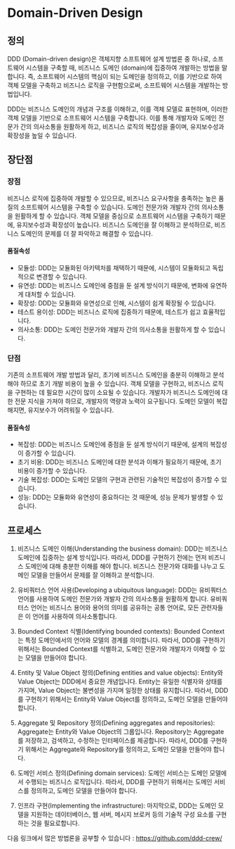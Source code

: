 # Domain-Driven Design
## 정의
DDD (Domain-driven design)은 객체지향 소프트웨어 설계 방법론 중 하나로, 소프트웨어 시스템을 구축할 때, 비즈니스 도메인 (domain)에 집중하여 개발하는 방법을 말합니다. 즉, 소프트웨어 시스템의 핵심이 되는 도메인을 정의하고, 이를 기반으로 하여 객체 모델을 구축하고 비즈니스 로직을 구현함으로써, 소프트웨어 시스템을 개발하는 방법입니다.

DDD는 비즈니스 도메인의 개념과 구조를 이해하고, 이를 객체 모델로 표현하며, 이러한 객체 모델을 기반으로 소프트웨어 시스템을 구축합니다. 이를 통해 개발자와 도메인 전문가 간의 의사소통을 원활하게 하고, 비즈니스 로직의 복잡성을 줄이며, 유지보수성과 확장성을 높일 수 있습니다.

## 장단점
### 장점
비즈니스 로직에 집중하여 개발할 수 있으므로, 비즈니스 요구사항을 충족하는 높은 품질의 소프트웨어 시스템을 구축할 수 있습니다.
도메인 전문가와 개발자 간의 의사소통을 원활하게 할 수 있습니다.
객체 모델을 중심으로 소프트웨어 시스템을 구축하기 때문에, 유지보수성과 확장성이 높습니다.
비즈니스 도메인을 잘 이해하고 분석하므로, 비즈니스 도메인의 문제를 더 잘 파악하고 해결할 수 있습니다.

#### 품질속성
- 모듈성: DDD는 모듈화된 아키텍처를 채택하기 때문에, 시스템이 모듈화되고 독립적으로 변경할 수 있습니다.
- 유연성: DDD는 비즈니스 도메인에 중점을 둔 설계 방식이기 때문에, 변화에 유연하게 대처할 수 있습니다.
- 확장성: DDD는 모듈화와 유연성으로 인해, 시스템이 쉽게 확장될 수 있습니다.
- 테스트 용이성: DDD는 비즈니스 로직에 집중하기 때문에, 테스트가 쉽고 효율적입니다.
- 의사소통: DDD는 도메인 전문가와 개발자 간의 의사소통을 원활하게 할 수 있습니다.


### 단점
기존의 소프트웨어 개발 방법과 달리, 초기에 비즈니스 도메인을 충분히 이해하고 분석해야 하므로 초기 개발 비용이 높을 수 있습니다.
객체 모델을 구현하고, 비즈니스 로직을 구현하는 데 필요한 시간이 많이 소요될 수 있습니다.
개발자가 비즈니스 도메인에 대한 전문 지식을 가져야 하므로, 개발자의 역량과 노력이 요구됩니다.
도메인 모델이 복잡해지면, 유지보수가 어려워질 수 있습니다.
#### 품질속성
- 복잡성: DDD는 비즈니스 도메인에 중점을 둔 설계 방식이기 때문에, 설계의 복잡성이 증가할 수 있습니다.
- 초기 비용: DDD는 비즈니스 도메인에 대한 분석과 이해가 필요하기 때문에, 초기 비용이 증가할 수 있습니다.
- 기술 복잡성: DDD는 도메인 모델의 구현과 관련된 기술적인 복잡성이 증가할 수 있습니다.
- 성능: DDD는 모듈화와 유연성이 중요하다는 것 때문에, 성능 문제가 발생할 수 있습니다.


## 프로세스
1. 비즈니스 도메인 이해(Understanding the business domain): DDD는 비즈니스 도메인에 집중하는 설계 방식입니다. 따라서, DDD를 구현하기 전에는 먼저 비즈니스 도메인에 대해 충분한 이해를 해야 합니다. 비즈니스 전문가와 대화를 나누고 도메인 모델을 만들어서 문제를 잘 이해하고 분석합니다.

2. 유비쿼터스 언어 사용(Developing a ubiquitous language): DDD는 유비쿼터스 언어를 사용하여 도메인 전문가와 개발자 간의 의사소통을 원활하게 합니다. 유비쿼터스 언어는 비즈니스 용어와 용어의 의미를 공유하는 공통 언어로, 모든 관련자들은 이 언어를 사용하여 의사소통합니다.

3. Bounded Context 식별(Identifying bounded contexts): Bounded Context는 특정 도메인에서의 언어와 모델의 경계를 의미합니다. 따라서, DDD를 구현하기 위해서는 Bounded Context를 식별하고, 도메인 전문가와 개발자가 이해할 수 있는 모델을 만들어야 합니다.

4. Entity 및 Value Object 정의(Defining entities and value objects): Entity와 Value Object는 DDD에서 중요한 개념입니다. Entity는 유일한 식별자와 상태를 가지며, Value Object는 불변성을 가지며 일정한 상태를 유지합니다. 따라서, DDD를 구현하기 위해서는 Entity와 Value Object를 정의하고, 도메인 모델을 만들어야 합니다.

5. Aggregate 및 Repository 정의(Defining aggregates and repositories): Aggregate는 Entity와 Value Object의 그룹입니다. Repository는 Aggregate를 저장하고, 검색하고, 수정하는 인터페이스를 제공합니다. 따라서, DDD를 구현하기 위해서는 Aggregate와 Repository를 정의하고, 도메인 모델을 만들어야 합니다.

6. 도메인 서비스 정의(Defining domain services): 도메인 서비스는 도메인 모델에서 수행되는 비즈니스 로직입니다. 따라서, DDD를 구현하기 위해서는 도메인 서비스를 정의하고, 도메인 모델을 만들어야 합니다.

7. 인프라 구현(Implementing the infrastructure): 마지막으로, DDD는 도메인 모델을 지원하는 데이터베이스, 웹 서버, 메시지 브로커 등의 기술적 구성 요소를 구현하는 것을 필요로합니다.

다음 링크에서 많은 방법론을 공부할 수 있습니다 : https://github.com/ddd-crew/
